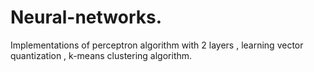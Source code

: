 # Neural-networks.
Implementations of perceptron algorithm with 2 layers , learning vector quantization , k-means clustering algorithm.
